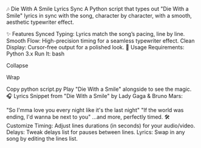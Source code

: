 🎶 Die With A Smile Lyrics Sync
A Python script that types out "Die With a Smile" lyrics in sync with the song, character by character, with a smooth, aesthetic typewriter effect.

✨ Features
Synced Typing: Lyrics match the song’s pacing, line by line.
Smooth Flow: High-precision timing for a seamless typewriter effect.
Clean Display: Cursor-free output for a polished look.
🚀 Usage
Requirements: Python 3.x
Run It:
bash

Collapse

Wrap

Copy
python script.py
Play "Die With a Smile" alongside to see the magic.
🎧 Lyrics
Snippet from "Die With a Smile" by Lady Gaga & Bruno Mars:

"So I'mma love you every night like it's the last night"
"If the world was ending, I'd wanna be next to you"
...and more, perfectly timed.
🛠️ Customize
Timing: Adjust lines durations (in seconds) for your audio/video.
Delays: Tweak delays list for pauses between lines.
Lyrics: Swap in any song by editing the lines list.
